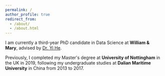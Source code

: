 ```yaml
---
permalink: /
author_profile: true
redirect_from: 
  - /about/
  - /about.html
---
```


I am currently a third-year PhD candidate in Data Science at **William & Mary**, advised by [Dr. Yi He](https://yhe15.people.wm.edu/).

Previously, I completed my Master's degree at **University of Nottingham** in the UK in 2019, following my undergraduate studies at **Dalian Maritime University** in China from 2013 to 2017.
